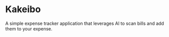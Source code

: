 # Kakeibo
A simple expense tracker application that leverages AI to scan bills and add them to your expense. 
